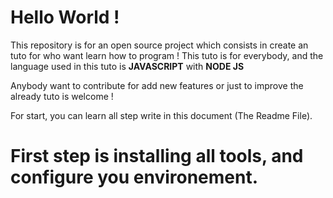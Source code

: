 # Hello World !

This repository is for an open source project which consists in create an tuto
for who want learn how to program ! This tuto is for everybody, and the language
used in this tuto is **JAVASCRIPT** with **NODE JS**

Anybody want to contribute for add new features or just to improve the already
tuto is welcome !

For start, you can learn all step write in this document (The Readme File).

# First step is installing all tools, and configure you environement.
 
